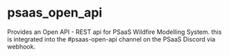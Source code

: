# psaas_open_api
Provides an Open API - REST api for PSaaS Wildfire Modelling System.
this is integrated into the #psaas-open-api channel on the PSaaS Discord via webhook.
